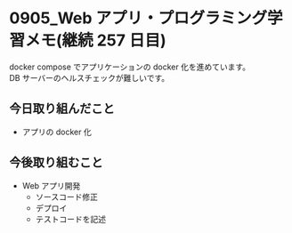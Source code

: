# 0905_Web アプリ・プログラミング学習メモ(継続 257 日目)

docker compose でアプリケーションの docker 化を進めています。  
DB サーバーのヘルスチェックが難しいです。

## 今日取り組んだこと

- アプリの docker 化

## 今後取り組むこと

- Web アプリ開発
  - ソースコード修正
  - デプロイ
  - テストコードを記述
